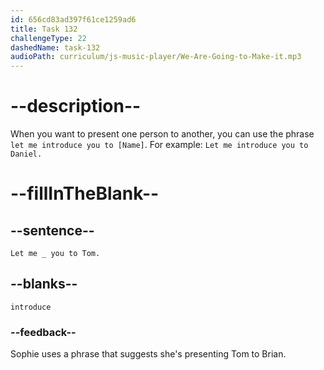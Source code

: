 ```yaml
---
id: 656cd83ad397f61ce1259ad6
title: Task 132
challengeType: 22
dashedName: task-132
audioPath: curriculum/js-music-player/We-Are-Going-to-Make-it.mp3
---
```


<!--
AUDIO REFERENCE:
Sophie: You, too. Brian, let me introduce you to Tom.
-->

# --description--

When you want to present one person to another, you can use the phrase `let me introduce you to [Name]`. For example: `Let me introduce you to Daniel.`

# --fillInTheBlank--

## --sentence--

`Let me _ you to Tom.`

## --blanks--

`introduce`

### --feedback--

Sophie uses a phrase that suggests she's presenting Tom to Brian.
